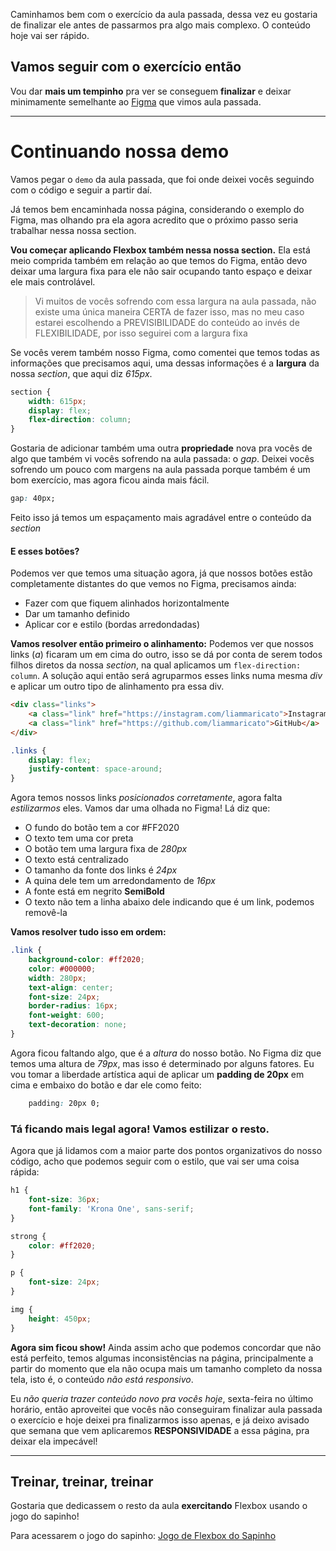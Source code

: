 
Caminhamos bem com o exercício da aula passada, dessa vez eu gostaria de finalizar ele antes de passarmos pra algo mais complexo. O conteúdo hoje vai ser rápido.

## Vamos seguir com o exercício então

Vou dar **mais um tempinho** pra ver se conseguem **finalizar** e deixar minimamente semelhante ao [Figma](https://www.figma.com/file/E4WxwlrlhJH8yc3IJkJcM9/Portfolio?type=design&node-id=0%3A1&mode=design&t=D1yNYOZuNNLes04H-1) que vimos aula passada.

---

# Continuando nossa demo

Vamos pegar o `demo` da aula passada, que foi onde deixei vocês seguindo com o código e seguir a partir daí.

Já temos bem encaminhada nossa página, considerando o exemplo do Figma, mas olhando pra ela agora acredito que o próximo passo seria trabalhar nessa nossa section.

**Vou começar aplicando Flexbox também nessa nossa section.** Ela está meio comprida também em relação ao que temos do Figma, então devo deixar uma largura fixa para ele não sair ocupando tanto espaço e deixar ele mais controlável.

> Vi muitos de vocês sofrendo com essa largura na aula passada, não existe uma única maneira CERTA de fazer isso, mas no meu caso estarei escolhendo a PREVISIBILIDADE do conteúdo ao invés de FLEXIBILIDADE, por isso seguirei com a largura fixa

Se vocês verem também nosso Figma, como comentei que temos todas as informações que precisamos aqui, uma dessas informações é a **largura** da nossa *section*, que aqui diz *615px*.
```css
section {
	width: 615px;
	display: flex;
	flex-direction: column;
}
```
Gostaria de adicionar também uma outra **propriedade** nova pra vocês de algo que também vi vocês sofrendo na aula passada: o *gap*. Deixei vocês sofrendo um pouco com margens na aula passada porque também é um bom exercício, mas agora ficou ainda mais fácil.
```css
gap: 40px;
```
Feito isso já temos um espaçamento mais agradável entre o conteúdo da *section*

#### E esses botões?
Podemos ver que temos uma situação agora, já que nossos botões estão completamente distantes do que vemos no Figma, precisamos ainda:
- Fazer com que fiquem alinhados horizontalmente
- Dar um tamanho definido
- Aplicar cor e estilo (bordas arredondadas)

**Vamos resolver então primeiro o alinhamento:**
Podemos ver que nossos links (*a*) ficaram um em cima do outro, isso se dá por conta de serem todos filhos diretos da nossa *section*, na qual aplicamos um `flex-direction: column`. A solução aqui então será agruparmos esses links numa mesma *div* e aplicar um outro tipo de alinhamento pra essa div.
```html
<div class="links">
	<a class="link" href="https://instagram.com/liammaricato">Instagram</a>
	<a class="link" href="https://github.com/liammaricato">GitHub</a>
</div>
```
```css
.links {
	display: flex;
	justify-content: space-around;
}
```
Agora temos nossos links *posicionados corretamente*, agora falta *estilizarmos* eles. Vamos dar uma olhada no Figma! Lá diz que:
- O fundo do botão tem a cor #FF2020
- O texto tem uma cor preta
- O botão tem uma largura fixa de *280px*
- O texto está centralizado
- O tamanho da fonte dos links é *24px*
- A quina dele tem um arredondamento de *16px*
- A fonte está em negrito **SemiBold**
- O texto não tem a linha abaixo dele indicando que é um link, podemos removê-la

**Vamos resolver tudo isso em ordem:**
```css
.link {
	background-color: #ff2020;
	color: #000000;
	width: 280px;
	text-align: center;
	font-size: 24px;
	border-radius: 16px;
	font-weight: 600;
	text-decoration: none;
}
```

Agora ficou faltando algo, que é a *altura* do nosso botão. No Figma diz que temos uma altura de *79px*, mas isso é determinado por alguns fatores. Eu vou tomar a liberdade artística aqui de aplicar um **padding de 20px** em cima e embaixo do botão e dar ele como feito:
```css
	padding: 20px 0;
```

### Tá ficando mais legal agora! Vamos estilizar o resto.

Agora que já lidamos com a maior parte dos pontos organizativos do nosso código, acho que podemos seguir com o estilo, que vai ser uma coisa rápida:
```css
h1 {
	font-size: 36px;
	font-family: 'Krona One', sans-serif;
}

strong {
	color: #ff2020;
}

p {
	font-size: 24px;
}

img {
	height: 450px;
}
```

**Agora sim ficou show!** Ainda assim acho que podemos concordar que não está perfeito, temos algumas inconsistências na página, principalmente a partir do momento que ela não ocupa mais um tamanho completo da nossa tela, isto é, o conteúdo *não está responsivo*.

Eu *não queria trazer conteúdo novo pra vocês hoje*, sexta-feira no último horário, então aproveitei que vocês não conseguiram finalizar aula passada o exercício e hoje deixei pra finalizarmos isso apenas, e já deixo avisado que semana que vem aplicaremos **RESPONSIVIDADE** a essa página, pra deixar ela impecável!

---

## Treinar, treinar, treinar

Gostaria que dedicassem o resto da aula **exercitando** Flexbox usando o jogo do sapinho!

Para acessarem o jogo do sapinho: [Jogo de Flexbox do Sapinho](https://flexboxfroggy.com)